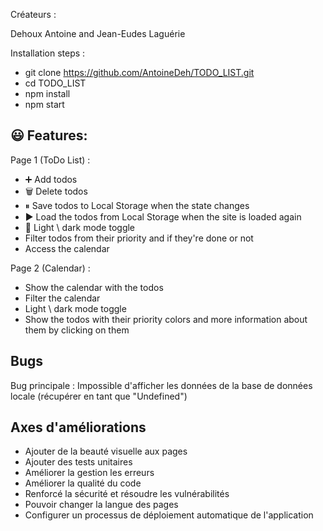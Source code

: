 Créateurs :

Dehoux Antoine and Jean-Eudes Laguérie

Installation steps :

- git clone https://github.com/AntoineDeh/TODO_LIST.git
- cd TODO_LIST
- npm install
- npm start


## 😃 Features:

Page 1 (ToDo List) :

- ➕ Add todos
- 🗑️ Delete todos
- ⏸ Save todos to Local Storage when the state changes
- ▶️ Load the todos from Local Storage when the site is loaded again
- 🌙 Light \ dark mode toggle
- Filter todos from their priority and if they're done or not
- Access the calendar

Page 2 (Calendar) :

- Show the calendar with the todos
- Filter the calendar
- Light \ dark mode toggle
- Show the todos with their priority colors and more information about them by clicking on them


## Bugs

Bug principale : Impossible d'afficher les données de la base de données locale (récupérer en tant que "Undefined")

## Axes d'améliorations

- Ajouter de la beauté visuelle aux pages
- Ajouter des tests unitaires
- Améliorer la gestion les erreurs
- Améliorer la qualité du code
- Renforcé la sécurité et résoudre les vulnérabilités
- Pouvoir changer la langue des pages
- Configurer un processus de déploiement automatique de l'application